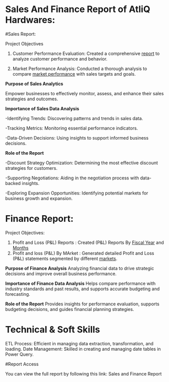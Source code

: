 # Sales And Finance Report of AtliQ Hardwares:
#Sales Report:

Project Objectives
1. Customer Performance Evaluation:
Created a comprehensive [report](Customer_NetSales_Performance.pdf) to analyze customer performance and behavior.

2. Market Performance Analysis:
Conducted a thorough analysis to compare [market performance](https://github.com/anjali-025/Sales-And-Finance-Report/blob/main/Market_Performance%20Vs%20Target.pdf) with sales targets and goals.

**Purpose of Sales Analytics**

Empower businesses to effectively monitor, assess, and enhance their sales strategies and outcomes.

**Importance of Sales Data Analysis**

-Identifying Trends: Discovering patterns and trends in sales data.

-Tracking Metrics: Monitoring essential performance indicators.

-Data-Driven Decisions: Using insights to support informed business decisions.

**Role of the Report**

-Discount Strategy Optimization: Determining the most effective discount strategies for customers.

-Supporting Negotiations: Aiding in the negotiation process with data-backed insights.

-Exploring Expansion Opportunities: Identifying potential markets for business growth and expansion.

# Finance Report:

Project Objectives:

1. Profit and Loss (P&L) Reports : Created (P&L) Reports By [Fiscal Year](https://github.com/anjali-025/Sales-And-Finance-Report/blob/main/P%20%26%20L%20Fiscal%20Year.pdf) and [Months](https://github.com/anjali-025/Sales-And-Finance-Report/blob/main/P%20%26%20L%20By%20Fiscal%20Month.pdf)
2. Profit and loss (P&L) By MArket : Generated detailed Profit and Loss (P&L) statements segmented by different [markets](https://github.com/anjali-025/Sales-And-Finance-Report/blob/main/P%20%26%20L%20By%20Market.pdf).

**Purpose of Finance Analysis**
 Analyzing financial data to drive strategic decisions and improve overall business performance.

 **Importance of Finance Data Analysis**
 Helps compare performance with industry standards and past results, and supports accurate budgeting and forecasting.

 **Role of the Report**
  Provides insights for performance evaluation, supports budgeting decisions, and guides financial planning strategies.

 # Technical & Soft Skills
   ETL Process: Efficient in managing data extraction, transformation, and loading.
   Date Management: Skilled in creating and managing date tables in Power Query.

#Report Access

You can view the full report by following this link: Sales and Finance Report
 
 





